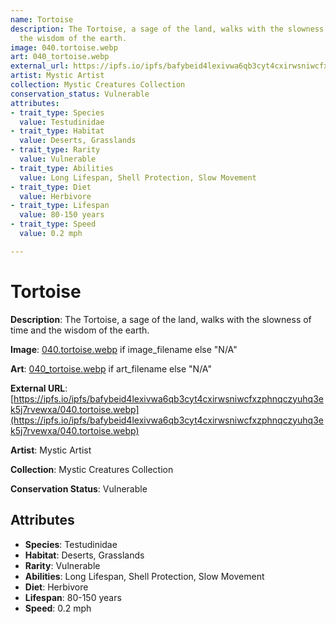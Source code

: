 ```yaml
---
name: Tortoise
description: The Tortoise, a sage of the land, walks with the slowness of time and
  the wisdom of the earth.
image: 040.tortoise.webp
art: 040_tortoise.webp
external_url: https://ipfs.io/ipfs/bafybeid4lexivwa6qb3cyt4cxirwsniwcfxzphnqczyuhq3ek5j7rvewxa/040.tortoise.webp
artist: Mystic Artist
collection: Mystic Creatures Collection
conservation_status: Vulnerable
attributes:
- trait_type: Species
  value: Testudinidae
- trait_type: Habitat
  value: Deserts, Grasslands
- trait_type: Rarity
  value: Vulnerable
- trait_type: Abilities
  value: Long Lifespan, Shell Protection, Slow Movement
- trait_type: Diet
  value: Herbivore
- trait_type: Lifespan
  value: 80-150 years
- trait_type: Speed
  value: 0.2 mph

---
```


# Tortoise

**Description**: The Tortoise, a sage of the land, walks with the slowness of time and the wisdom of the earth.

**Image**: [040.tortoise.webp](./040.tortoise.webp) if image_filename else "N/A"

**Art**: [040_tortoise.webp](./040_tortoise.webp) if art_filename else "N/A"

**External URL**: [https://ipfs.io/ipfs/bafybeid4lexivwa6qb3cyt4cxirwsniwcfxzphnqczyuhq3ek5j7rvewxa/040.tortoise.webp](https://ipfs.io/ipfs/bafybeid4lexivwa6qb3cyt4cxirwsniwcfxzphnqczyuhq3ek5j7rvewxa/040.tortoise.webp)

**Artist**: Mystic Artist

**Collection**: Mystic Creatures Collection

**Conservation Status**: Vulnerable

## Attributes
- **Species**: Testudinidae
- **Habitat**: Deserts, Grasslands
- **Rarity**: Vulnerable
- **Abilities**: Long Lifespan, Shell Protection, Slow Movement
- **Diet**: Herbivore
- **Lifespan**: 80-150 years
- **Speed**: 0.2 mph
